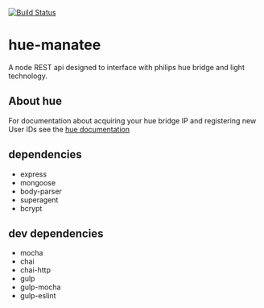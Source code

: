 [![Build Status](https://travis-ci.org/slugbyte/travis-demo.svg?branch=master)](https://travis-ci.org/slugbyte/travis-demo)

# hue-manatee
A node REST api designed to interface with philips hue bridge and light technology.

## About hue
For documentation about acquiring your hue bridge IP and registering new User IDs see the [hue documentation](http://www.developers.meethue.com/)

## dependencies
* express
* mongoose
* body-parser
* superagent
* bcrypt

## dev dependencies
* mocha
* chai
* chai-http
* gulp
* gulp-mocha
* gulp-eslint
